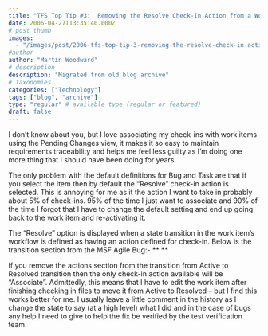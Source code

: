 ```yaml
---
title: "TFS Top Tip #3:  Removing the Resolve Check-In Action from a Work Item"
date: 2006-04-27T13:35:40.000Z
# post thumb
images:
  - "/images/post/2006-tfs-top-tip-3-removing-the-resolve-check-in-action-from-a-work-item.jpg"
#author
author: "Martin Woodward"
# description
description: "Migrated from old blog archive"
# Taxonomies
categories: ["Technology"]
tags: ["blog", "archive"]
type: "regular" # available type (regular or featured)
draft: false
---
```


I don’t know about you, but I love associating my check-ins with work items using the Pending Changes view, it makes it so easy to maintain requirements traceability and helps me feel less guilty as I’m doing one more thing that I should have been doing for years.  

The only problem with the default definitions for Bug and Task are that if you select the item then by default the “Resolve” check-in action is selected.  This is annoying for me as it the action I want to take in probably about 5% of check-ins.  95% of the time I just want to associate and 90% of the time I forgot that I have to change the default setting and end up going back to the work item and re-activating it.

The “Resolve” option is displayed when a state transition in the work item’s workflow is defined as having an action defined for check-in.  Below is the transition section from the MSF Agile Bug:-
<TRANSITION from="Active" to="Resolved"> 
  <REASONS> 
    <DEFAULTREASON value="Fixed" /> 
    <REASON value="Deferred" /> 
    <REASON value="Duplicate" /> 
    <REASON value="As Designed" /> 
    <REASON value="Unable to Reproduce" /> 
    <REASON value="Obsolete" /> 
  </REASONS> 
  <FIELDS> 
    <FIELD refname="System.AssignedTo"> 
      <COPY from="field" field="System.CreatedBy" /> 
    </FIELD> 
    <FIELD refname="Microsoft.VSTS.Common.ActivatedDate"> 
      <READONLY /> 
    </FIELD> 
    <FIELD refname="Microsoft.VSTS.Common.ActivatedBy"> 
      <READONLY /> 
    </FIELD> 
    <FIELD refname="Microsoft.VSTS.Common.ResolvedBy"> 
      <COPY from="currentuser" /> 
      <VALIDUSER /> 
      <REQUIRED /> 
    </FIELD> 
    <FIELD refname="Microsoft.VSTS.Common.ResolvedDate"> 
      <SERVERDEFAULT from="clock" /> 
    </FIELD> 
  </FIELDS> 
**  <ACTIONS> 
    <ACTION value="Microsoft.VSTS.Actions.Checkin" /> 
  </ACTIONS>** 
</TRANSITION>

If you remove the actions section from the transition from Active to Resolved transition then the only check-in action available will be “Associate”.  Admittedly, this means that I have to edit the work item after finishing checking in files to move it from Active to Resolved – but I find this works better for me.  I usually leave a little comment in the history as I change the state to say (at a high level) what I did and in the case of bugs any help I need to give to help the fix be verified by the test verification team.
